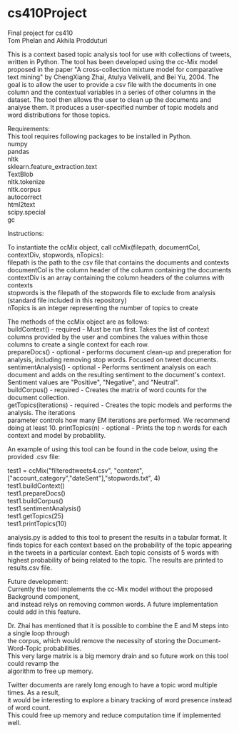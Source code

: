 # cs410Project
Final project for cs410  
Tom Phelan and Akhila Prodduturi  

This is a context based topic analysis tool for use with collections of tweets, written in Python.
The tool has been developed using the cc-Mix model proposed in the paper "A cross-collection
mixture model for comparative text mining" by ChengXiang Zhai, Atulya Velivelli, and Bei Yu, 2004.
The goal is to allow the user to provide a csv file with the documents in one column and the contextual
variables in a series of other columns in the dataset. The tool then allows the user to clean up
the documents and analyse them. It produces a user-specified number of topic models and word distributions for those topics.

Requirements:   
This tool requires following packages to be installed in Python.  
numpy  
pandas  
nltk  
sklearn.feature_extraction.text  
TextBlob   
nltk.tokenize  
nltk.corpus  
autocorrect  
html2text  
scipy.special  
gc  

Instructions:  

To instantiate the ccMix object, call ccMix(filepath, documentCol, contextDiv, stopwords, nTopics):  
filepath is the path to the csv file that contains the documents and contexts  
documentCol is the column header of the column containing the documents  
contextDiv is an array containing the column headers of the columns with contexts  
stopwords is the filepath of the stopwords file to exclude from analysis (standard file included in
this repository)  
nTopics is an integer representing the number of topics to create  

The methods of the ccMix object are as follows:  
buildContext() - required - Must be run first. Takes the list of context columns provided by the user
    and combines the values within those columns to create a single context for each row.  
prepareDocs() - optional - performs document clean-up and preperation for analysis, including
    removing stop words. Focused on tweet documents.  
sentimentAnalysis() - optional - Performs sentiment analysis on each document and adds on the
    resulting sentiment to the document's context. Sentiment values are "Positive", "Negative",
    and "Neutral".  
buildCorpus() - required - Creates the matrix of word counts for the document collection.  
getTopics(iterations) - required - Creates the topic models and performs the analysis. The iterations  
    parameter controls how many EM iterations are performed. We recommend doing at least 10.
printTopics(n) - optional - Prints the top n words for each context and model by probability.  

An example of using this tool can be found in the code below, using the provided .csv file:  

test1 = ccMix("filteredtweets4.csv", "content", ["account_category","dateSent"],"stopwords.txt", 4)  
test1.buildContext()  
test1.prepareDocs()  
test1.buildCorpus()  
test1.sentimentAnalysis()  
test1.getTopics(25)  
test1.printTopics(10)  

analysis.py is added to this tool to present the results in a tabular format. It finds topics for each context based on the probability of the topic appearing in the tweets in a particular context. Each topic consists of 5 words with highest probability of being related to the topic. 
The results are printed to results.csv file.



Future development:  
Currently the tool implements the cc-Mix model without the proposed Background component,  
and instead relys on removing common words. A future implementation could add in this feature.  
  
Dr. Zhai has mentioned that it is possible to combine the E and M steps into a single loop through  
the corpus, which would remove the necessity of storing the Document-Word-Topic probabilities.   
This very large matrix is a big memory drain and so future work on this tool could revamp the  
algorithm to free up memory.  

Twitter documents are rarely long enough to have a topic word multiple times. As a result,  
it would be interesting to explore a binary tracking of word presence instead of word count.  
This could free up memory and reduce computation time if implemented well.  
